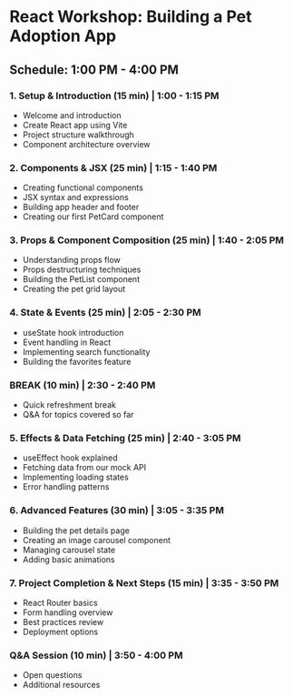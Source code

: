 # React Workshop: Building a Pet Adoption App

## Schedule: 1:00 PM - 4:00 PM

### 1. Setup & Introduction (15 min) | 1:00 - 1:15 PM

- Welcome and introduction
- Create React app using Vite
- Project structure walkthrough
- Component architecture overview

### 2. Components & JSX (25 min) | 1:15 - 1:40 PM

- Creating functional components
- JSX syntax and expressions
- Building app header and footer
- Creating our first PetCard component

### 3. Props & Component Composition (25 min) | 1:40 - 2:05 PM

- Understanding props flow
- Props destructuring techniques
- Building the PetList component
- Creating the pet grid layout

### 4. State & Events (25 min) | 2:05 - 2:30 PM

- useState hook introduction
- Event handling in React
- Implementing search functionality
- Building the favorites feature

### BREAK (10 min) | 2:30 - 2:40 PM

- Quick refreshment break
- Q&A for topics covered so far

### 5. Effects & Data Fetching (25 min) | 2:40 - 3:05 PM

- useEffect hook explained
- Fetching data from our mock API
- Implementing loading states
- Error handling patterns

### 6. Advanced Features (30 min) | 3:05 - 3:35 PM

- Building the pet details page
- Creating an image carousel component
- Managing carousel state
- Adding basic animations

### 7. Project Completion & Next Steps (15 min) | 3:35 - 3:50 PM

- React Router basics
- Form handling overview
- Best practices review
- Deployment options

### Q&A Session (10 min) | 3:50 - 4:00 PM

- Open questions
- Additional resources